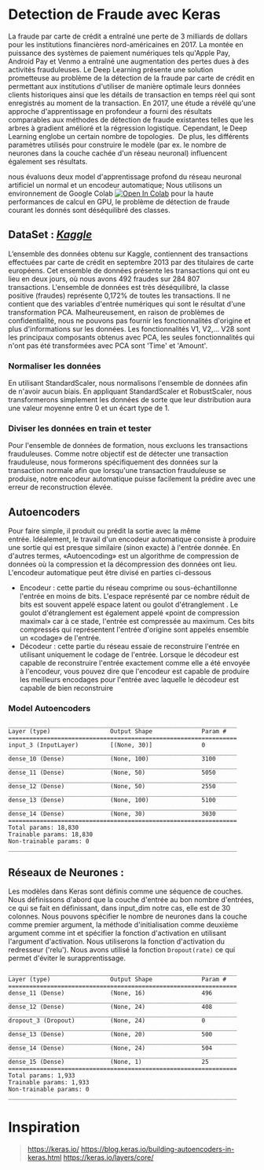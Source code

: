# Detection de Fraude avec Keras


La fraude par carte de crédit a entraîné une perte de 3 milliards de dollars pour les institutions financières nord-américaines en 2017. La montée en puissance des systèmes de paiement numériques tels qu'Apple Pay, Android Pay et Venmo a entraîné une augmentation des pertes dues à des activités frauduleuses. Le Deep Learning présente une solution prometteuse au problème de la détection de la fraude par carte de crédit en permettant aux institutions d'utiliser de manière optimale leurs données clients historiques ainsi que les détails de transaction en temps réel qui sont enregistrés au moment de la transaction. En 2017, une étude a révélé qu'une approche d'apprentissage en profondeur a fourni des résultats comparables aux méthodes de détection de fraude existantes telles que les arbres à gradient amélioré et la régression logistique. Cependant, le Deep Learning englobe un certain nombre de topologies. 
De plus, les différents paramètres utilisés pour construire le modèle (par ex. le nombre de neurones dans la couche cachée d'un réseau neuronal) influencent également ses résultats. 

nous évaluons deux model d'apprentissage profond du réseau neuronal artificiel un normal et un encodeur automatique; Nous utilisons un environnement de Google Colab [![Open In Colab](https://colab.research.google.com/assets/colab-badge.svg)](https://colab.research.google.com/github/HSabbar/Detection-Fraude/blob/master/Detection_de_Fraude.ipynb) pour la haute performances de calcul en GPU, le problème de détection de fraude courant les donnés sont déséquilibré des classes. 

## DataSet : [_Kaggle_](https://www.kaggle.com/mlg-ulb/creditcardfraud)
 
L’ensemble des données obtenu sur Kaggle, contiennent des transactions effectuées par carte de crédit en septembre 2013 par des titulaires de carte européens. Cet ensemble de données présente les transactions qui ont eu lieu en deux jours, où nous avons 492 fraudes sur 284 807 transactions. L'ensemble de données est très déséquilibré, la classe positive (fraudes) représente 0,172% de toutes les transactions.
Il ne contient que des variables d'entrée numériques qui sont le résultat d'une transformation PCA. Malheureusement, en raison de problèmes de confidentialité, nous ne pouvons pas fournir les fonctionnalités d'origine et plus d'informations sur les données. Les fonctionnalités V1, V2,… V28 sont les principaux composants obtenus avec PCA, les seules fonctionnalités qui n'ont pas été transformées avec PCA sont 'Time' et 'Amount'. 

### Normaliser les données

En utilisant StandardScaler, nous normalisons l'ensemble de données afin de n'avoir aucun biais. En appliquant StandardScaler et RobustScaler, nous transformerons simplement les données de sorte que leur distribution aura une valeur moyenne entre 0 et un écart type de 1.

### Diviser les données en train et tester

Pour l'ensemble de données de formation, nous excluons les transactions frauduleuses. Comme notre objectif est de détecter une transaction frauduleuse, nous formerons spécifiquement des données sur la transaction normale afin que lorsqu'une transaction frauduleuse se produise, notre encodeur automatique puisse facilement la prédire avec une erreur de reconstruction élevée.

## Autoencoders

Pour faire simple, il produit ou prédit la sortie avec la même entrée. Idéalement, le travail d'un encodeur automatique consiste à produire une sortie qui est presque similaire (sinon exacte) à l'entrée donnée. En d'autres termes, «Autoencoding» est un algorithme de compression de données où la compression et la décompression des données ont lieu.
L'encodeur automatique peut être divisé en parties ci-dessous
* Encodeur : cette partie du réseau comprime ou sous-échantillonne l'entrée en moins de bits. L'espace représenté par ce nombre réduit de bits est souvent appelé espace latent ou goulot d'étranglement . Le goulot d'étranglement est également appelé «point de compression maximal» car à ce stade, l'entrée est compressée au maximum. Ces bits compressés qui représentent l'entrée d'origine sont appelés ensemble un «codage» de l'entrée.
* Décodeur : cette partie du réseau essaie de reconstruire l'entrée en utilisant uniquement le codage de l'entrée. Lorsque le décodeur est capable de reconstruire l'entrée exactement comme elle a été envoyée à l'encodeur, vous pouvez dire que l'encodeur est capable de produire les meilleurs encodages pour l'entrée avec laquelle le décodeur est capable de bien reconstruire 

### Model Autoencoders

```
_________________________________________________________________
Layer (type)                 Output Shape              Param #   
=================================================================
input_3 (InputLayer)         [(None, 30)]              0         
_________________________________________________________________
dense_10 (Dense)             (None, 100)               3100      
_________________________________________________________________
dense_11 (Dense)             (None, 50)                5050      
_________________________________________________________________
dense_12 (Dense)             (None, 50)                2550      
_________________________________________________________________
dense_13 (Dense)             (None, 100)               5100      
_________________________________________________________________
dense_14 (Dense)             (None, 30)                3030      
=================================================================
Total params: 18,830
Trainable params: 18,830
Non-trainable params: 0
_________________________________________________________________
```

## Réseaux de Neurones :

Les modèles dans Keras sont définis comme une séquence de couches.
Nous définissons d'abord que la couche d'entrée au bon nombre d'entrées, ce qui se fait en définissant, dans input_dim notre cas, elle est de 30 colonnes.
Nous pouvons spécifier le nombre de neurones dans la couche comme premier argument, la méthode d'initialisation comme deuxième argument comme int et spécifier la fonction d'activation en utilisant l'argument d'activation.
Nous utiliserons la fonction d'activation du redresseur ('relu').
Nous avons utilisé la fonction `Dropout(rate)` ce qui permet d'éviter le surapprentissage.

```
_________________________________________________________________
Layer (type)                 Output Shape              Param #   
=================================================================
dense_11 (Dense)             (None, 16)                496       
_________________________________________________________________
dense_12 (Dense)             (None, 24)                408       
_________________________________________________________________
dropout_3 (Dropout)          (None, 24)                0         
_________________________________________________________________
dense_13 (Dense)             (None, 20)                500       
_________________________________________________________________
dense_14 (Dense)             (None, 24)                504       
_________________________________________________________________
dense_15 (Dense)             (None, 1)                 25        
=================================================================
Total params: 1,933
Trainable params: 1,933
Non-trainable params: 0
_________________________________________________________________
```

# Inspiration

>https://keras.io/ 
https://blog.keras.io/building-autoencoders-in-keras.html
https://keras.io/layers/core/

